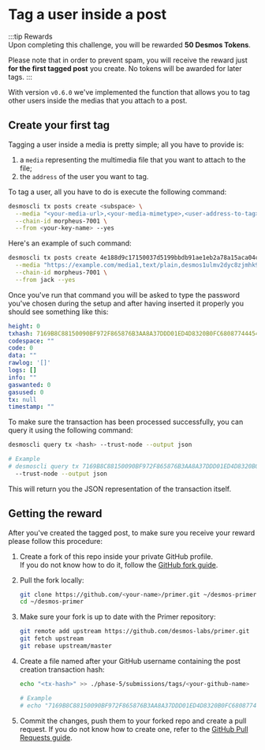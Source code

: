 # Tag a user inside a post
:::tip Rewards  
Upon completing this challenge, you will be rewarded **50 Desmos Tokens**. 
  
Please note that in order to prevent spam, you will receive the reward just **for the first tagged post** you create. No tokens will be awarded for later tags.
:::

With version `v0.6.0` we've implemented the function that allows you to tag other users inside the medias that you attach to a post. 

## Create your first tag
Tagging a user inside a media is pretty simple; all you have to provide is:

1. a `media` representing the multimedia file that you want to attach to the file;
2. the `address` of the user you want to tag. 

To tag a user, all you have to do is execute the following command:

```bash
desmoscli tx posts create <subspace> \
  --media "<your-media-url>,<your-media-mimetype>,<user-address-to-tag>" \
  --chain-id morpheus-7001 \
  --from <your-key-name> --yes
```

Here's an example of such command: 

```bash
desmoscli tx posts create 4e188d9c17150037d5199bbdb91ae1eb2a78a15aca04cb35530cccb81494b36e \
  --media "https://example.com/media1,text/plain,desmos1ulmv2dyc8zjmhk9zlsq4ajpudwc8zjfm82aysr" \
  --chain-id morpheus-7001 \
  --from jack --yes
```

Once you've run that command you will be asked to type the password you've chosen during the setup and after having inserted it properly you should see something like this: 

```yml
height: 0
txhash: 7169B8C88150090BF972F865876B3AA8A37DDD01ED4D8320B0FC680877444549
codespace: ""
code: 0
data: ""
rawlog: '[]'
logs: []
info: ""
gaswanted: 0
gasused: 0
tx: null
timestamp: ""
```

To make sure the transaction has been processed successfully, you can query it using the following command: 

```bash
desmoscli query tx <hash> --trust-node --output json

# Example
# desmoscli query tx 7169B8C88150090BF972F865876B3AA8A37DDD01ED4D8320B0FC680877444549 \
  --trust-node --output json
``` 

This will return you the JSON representation of the transaction itself.

## Getting the reward 
After you've created the tagged post, to make sure you receive your reward please follow this procedure: 

1. Create a fork of this repo inside your private GitHub profile.  
   If you do not know how to do it, follow the [GitHub fork guide](https://help.github.com/en/github/getting-started-with-github/fork-a-repo).

2. Pull the fork locally:  
   ```bash
   git clone https://github.com/<your-name>/primer.git ~/desmos-primer
   cd ~/desmos-primer
   ```
   
3. Make sure your fork is up to date with the Primer repository:  
   ```bash
   git remote add upstream https://github.com/desmos-labs/primer.git
   git fetch upstream
   git rebase upstream/master
   ```

4. Create a file named after your GitHub username containing the post creation transaction hash:  
   ```bash
   echo "<tx-hash>" >> ./phase-5/submissions/tags/<your-github-name>
   
   # Example
   # echo "7169B8C88150090BF972F865876B3AA8A37DDD01ED4D8320B0FC680877444549" >> ./phase-5/submissions/tags/RiccardoM
   ```

5. Commit the changes, push them to your forked repo and create a pull request. If you do not know how to create one, refer to the [GitHub Pull Requests guide](https://help.github.com/en/github/collaborating-with-issues-and-pull-requests/creating-a-pull-request).
